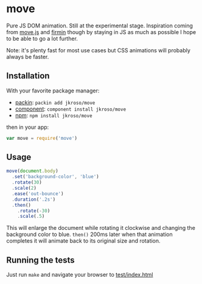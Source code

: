 
# move

  Pure JS DOM animation. Still at the experimental stage. Inspiration coming from [move.js](//github.com/visionmedia/move.js) and [firmin](http://extralogical.net/projects/firmin) though by staying in JS as much as possible I hope to be able to go a lot further. 

  Note: it's plenty fast for most use cases but CSS animations will probably always be faster.

## Installation

With your favorite package manager:

- [packin](//github.com/jkroso/packin): `packin add jkroso/move`
- [component](//github.com/component/component#installing-packages): `component install jkroso/move`
- [npm](//npmjs.org/doc/cli/npm-install.html): `npm install jkroso/move`

then in your app:

```js
var move = require('move')
```

## Usage

```js
move(document.body)
  .set('background-color', 'blue')
  .rotate(30)
  .scale(2)
  .ease('out-bounce')
  .duration('.2s')
  .then()
    .rotate(-30)
    .scale(.5)
```

This will enlarge the document while rotating it clockwise and changing the background color to blue. `then()` 200ms later when that animation completes it will animate back to its original size and rotation.

## Running the tests

Just run `make` and navigate your browser to [test/index.html](test/index.html)
